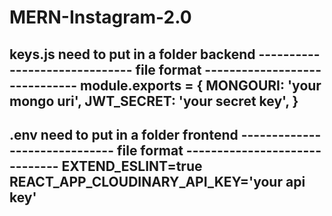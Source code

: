 # MERN-Instagram-2.0

keys.js need to put in a folder backend
------------------------------ file format ------------------------------
module.exports = {
  MONGOURI: 'your mongo uri',
  JWT_SECRET: 'your secret key',
}
-------------------------------------------------------------------------

.env need to put in a folder frontend
------------------------------ file format ------------------------------
EXTEND_ESLINT=true
REACT_APP_CLOUDINARY_API_KEY='your api key'
-------------------------------------------------------------------------
